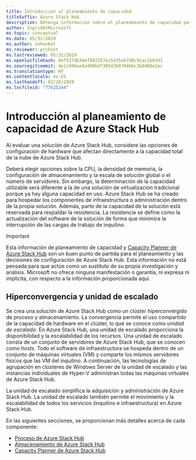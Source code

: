 ```yaml
---
title: Introducción al planeamiento de capacidad
titleSuffix: Azure Stack Hub
description: Obtenga información sobre el planeamiento de capacidad para las implementaciones de Azure Stack Hub.
author: IngridAtMicrosoft
ms.topic: conceptual
ms.date: 05/31/2019
ms.author: inhenkel
ms.reviewer: prchint
ms.lastreviewed: 05/31/2019
ms.openlocfilehash: 0ef537db34ef882257ec5d35eb7d6c91ac1b03d1
ms.sourcegitcommit: 4e1c948ae4a498bd730543b0704bbc2b0d88e1ec
ms.translationtype: HT
ms.contentlocale: es-ES
ms.lasthandoff: 02/26/2020
ms.locfileid: "77625244"
---
```

# <a name="capacity-planning-for-azure-stack-hub-overview"></a>Introducción al planeamiento de capacidad de Azure Stack Hub

Al evaluar una solución de Azure Stack Hub, considere las opciones de configuración de hardware que afectan directamente a la capacidad total de la nube de Azure Stack Hub.

Deberá elegir opciones sobre la CPU, la densidad de memoria, la configuración de almacenamiento y la escala de solución global o el número de servidores. Sin embargo, la determinación de la capacidad utilizable será diferente a la de una solución de virtualización tradicional porque ya hay alguna capacidad en uso. Azure Stack Hub se ha creado para hospedar los componentes de infraestructura o administración dentro de la propia solución. Además, parte de la capacidad de la solución está reservada para respaldar la resistencia. La resistencia se define como la actualización del software de la solución de forma que minimice la interrupción de las cargas de trabajo de inquilino.

> [!IMPORTANT]
> Esta información de planeamiento de capacidad y [Capacity Planner de Azure Stack Hub](https://aka.ms/azstackcapacityplanner) son un buen punto de partida para el planeamiento y las decisiones de configuración de Azure Stack Hub. Esta información no está pensada para que actúe como un sustituto de su propia investigación y análisis. Microsoft no ofrece ninguna manifestación o garantía, ni expresa ni implícita, con respecto a la información proporcionada aquí.

## <a name="hyperconvergence-and-the-scale-unit"></a>Hiperconvergencia y unidad de escalado
Se crea una solución de Azure Stack Hub como un clúster hiperconvergido de proceso y almacenamiento. La convergencia permite el uso compartido de la capacidad de hardware en el clúster, lo que se conoce como *unidad de escalado*. En Azure Stack Hub, una unidad de escalado proporciona la disponibilidad y la escalabilidad de los recursos. Una unidad de escalado consta de un conjunto de servidores de Azure Stack Hub, que se conocen como *hosts*. Todo el software de infraestructura se hospeda dentro de un conjunto de máquinas virtuales (VM) y comparte los mismos servidores físicos que las VM del inquilino. A continuación, las tecnologías de agrupación en clústeres de Windows Server de la unidad de escalado y las instancias individuales de Hyper-V administran todas las máquinas virtuales de Azure Stack Hub.

La unidad de escalado simplifica la adquisición y administración de Azure Stack Hub. La unidad de escalado también permite el movimiento y la escalabilidad de todos los servicios (inquilino e infraestructura) en Azure Stack Hub.

En las siguientes secciones, se proporcionan más detalles acerca de cada componente:

- [Proceso de Azure Stack Hub](azure-stack-capacity-planning-compute.md)
- [Almacenamiento de Azure Stack Hub](azure-stack-capacity-planning-storage.md)
- [Capacity Planner de Azure Stack Hub](azure-stack-capacity-planner.md)
